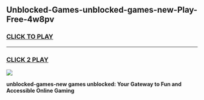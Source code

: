 
## Unblocked-Games-unblocked-games-new-Play-Free-4w8pv
<h3>
<a href="https://premium76.site?title=unblocked-games-new&ref=10A">CLICK TO PLAY</a></h3>
<hr>

<h3>
<a href="https://premium76.site?title=unblocked-games-new&ref=10A">CLICK 2 PLAY</a>
  
</h3>

<a href="https://premium76.site?title=unblocked-games-new&ref=10A"><img src="https://clearcache.store/games.png"></a>


**unblocked-games-new games unblocked: Your Gateway to Fun and Accessible Online Gaming**
